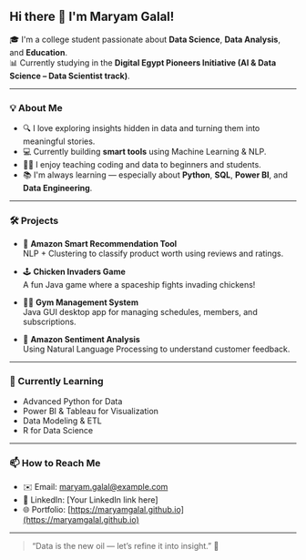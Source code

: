 ## Hi there 👋 I'm Maryam Galal!

🎓 I'm a college student passionate about **Data Science**, **Data Analysis**, and **Education**.  
📊 Currently studying in the **Digital Egypt Pioneers Initiative (AI & Data Science – Data Scientist track)**.

---

### 💡 About Me
- 🔍 I love exploring insights hidden in data and turning them into meaningful stories.
- 💻 Currently building **smart tools** using Machine Learning & NLP.
- 👩‍🏫 I enjoy teaching coding and data to beginners and students.
- 📚 I'm always learning — especially about **Python**, **SQL**, **Power BI**, and **Data Engineering**.

---

### 🛠️ Projects
- 🔎 **Amazon Smart Recommendation Tool**  
  NLP + Clustering to classify product worth using reviews and ratings.

- 🕹️ **Chicken Invaders Game**  
  A fun Java game where a spaceship fights invading chickens!

- 🏋️‍♀️ **Gym Management System**  
  Java GUI desktop app for managing schedules, members, and subscriptions.

- 🧠 **Amazon Sentiment Analysis**  
  Using Natural Language Processing to understand customer feedback.

---

### 🌱 Currently Learning
- Advanced Python for Data
- Power BI & Tableau for Visualization
- Data Modeling & ETL
- R for Data Science

---

### 📫 How to Reach Me
- ✉️ Email: maryam.galal@example.com  
- 💼 LinkedIn: [Your LinkedIn link here]  
- 🌐 Portfolio: [https://maryamgalal.github.io](https://maryamgalal.github.io)

---

> “Data is the new oil — let’s refine it into insight.” 🚀
